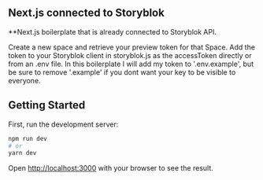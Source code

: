 ## Next.js connected to Storyblok

**Next.js boilerplate that is already connected to Storyblok API.

Create a new space and retrieve your preview token for that Space. Add the token to your Storyblok client in storyblok.js as the accessToken directly or from an .env file. In this boilerplate I will add my token to '.env.example', but be sure to remove '.example' if you dont want your key to be visible to everyone.

## Getting Started

First, run the development server:

```bash
npm run dev
# or
yarn dev
```

Open [http://localhost:3000](http://localhost:3000) with your browser to see the result.
